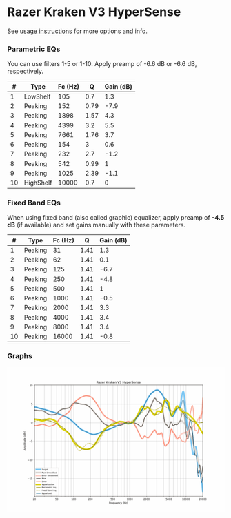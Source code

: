 # Razer Kraken V3 HyperSense
See [usage instructions](https://github.com/jaakkopasanen/AutoEq#usage) for more options and info.

### Parametric EQs
You can use filters 1-5 or 1-10. Apply preamp of -6.6 dB or -6.6 dB, respectively.

|   # | Type      |   Fc (Hz) |    Q |   Gain (dB) |
|-----|-----------|-----------|------|-------------|
|   1 | LowShelf  |       105 | 0.7  |         1.3 |
|   2 | Peaking   |       152 | 0.79 |        -7.9 |
|   3 | Peaking   |      1898 | 1.57 |         4.3 |
|   4 | Peaking   |      4399 | 3.2  |         5.5 |
|   5 | Peaking   |      7661 | 1.76 |         3.7 |
|   6 | Peaking   |       154 | 3    |         0.6 |
|   7 | Peaking   |       232 | 2.7  |        -1.2 |
|   8 | Peaking   |       542 | 0.99 |         1   |
|   9 | Peaking   |      1025 | 2.39 |        -1.1 |
|  10 | HighShelf |     10000 | 0.7  |         0   |

### Fixed Band EQs
When using fixed band (also called graphic) equalizer, apply preamp of **-4.5 dB** (if available) and set gains manually with these parameters.

|   # | Type    |   Fc (Hz) |    Q |   Gain (dB) |
|-----|---------|-----------|------|-------------|
|   1 | Peaking |        31 | 1.41 |         1.3 |
|   2 | Peaking |        62 | 1.41 |         0.1 |
|   3 | Peaking |       125 | 1.41 |        -6.7 |
|   4 | Peaking |       250 | 1.41 |        -4.8 |
|   5 | Peaking |       500 | 1.41 |         1   |
|   6 | Peaking |      1000 | 1.41 |        -0.5 |
|   7 | Peaking |      2000 | 1.41 |         3.3 |
|   8 | Peaking |      4000 | 1.41 |         3.4 |
|   9 | Peaking |      8000 | 1.41 |         3.4 |
|  10 | Peaking |     16000 | 1.41 |        -0.8 |

### Graphs
![](./Razer%20Kraken%20V3%20HyperSense.png)
